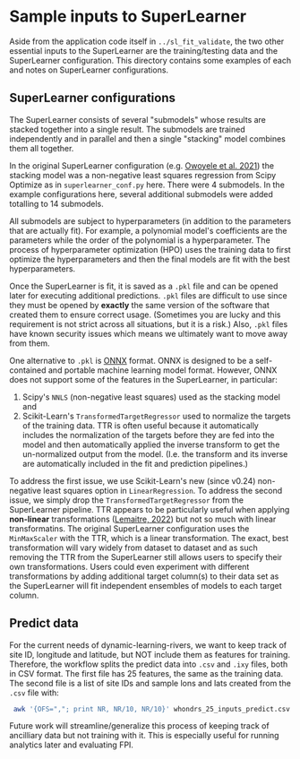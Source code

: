 # Sample inputs to SuperLearner

Aside from the application code itself in
`../sl_fit_validate`, the two other essential
inputs to the SuperLearner are the
training/testing data and the SuperLearner
configuration.  This directory contains some
examples of each and notes on SuperLearner
configurations.

## SuperLearner configurations

The SuperLearner consists of several "submodels"
whose results are stacked together into a single
result. The submodels are trained independently
and in parallel and then a single "stacking" model
combines them all together.

In the original SuperLearner configuration
(e.g. [Owoyele et al. 2021](https://asmedigitalcollection.asme.org/energyresources/article-abstract/143/8/082305/1103610/An-Automated-Machine-Learning-Genetic-Algorithm)) the stacking
model was a non-negative least squares
regression from Scipy Optimize as in
`superlearner_conf.py` here.  There were
4 submodels.  In the example configurations
here, several additional submodels were
added totalling to 14 submodels.

All submodels are subject to hyperparameters
(in addition to the parameters that are actually fit).
For example, a polynomial model's coefficients
are the parameters while the order of the polynomial
is a hyperparameter. The process of hyperparameter
optimization (HPO) uses the training data to first
optimize the hyperparameters and then the final models
are fit with the best hyperparameters.

Once the SuperLearner is fit, it is saved as a `.pkl`
file and can be opened later for executing additional
predictions.  `.pkl` files are difficult to use since
they must be opened by **exactly** the same version of
the software that created them to ensure correct usage.
(Sometimes you are lucky and this requirement is not
strict across all situations, but it is a risk.)  Also,
`.pkl` files have known security issues which means
we ultimately want to move away from them.

One alternative to `.pkl` is [ONNX](https://onnx.ai/)
format.  ONNX is designed to be a self-contained and
portable machine learning model format. However, ONNX
does not support some of the features in the SuperLearner,
in particular:
1. Scipy's `NNLS` (non-negative least squares) used as the
stacking model and
2. Scikit-Learn's `TransformedTargetRegressor` used to
normalize the targets of the training data. TTR is often
useful because it automatically includes the normalization
of the targets before they are fed into the model and then
automatically applied the inverse transform to get the
un-normalized output from the model.  (I.e. the transform
and its inverse are automatically included in the
fit and prediction pipelines.)

To address the first issue, we use Scikit-Learn's new
(since v0.24) non-negative least squares option in
`LinearRegression`.  To address the second issue, we
simply drop the `TransformedTargetRegressor` from the
SuperLearner pipeline.  TTR appears to be particularly
useful when applying **non-linear** transformations
([Lemaitre, 2022](https://scikit-learn.org/stable/auto_examples/compose/plot_transformed_target.html#sphx-glr-auto-examples-compose-plot-transformed-target-py)) but not so much with linear
transformatins.  The original SuperLearner configuration
uses the `MinMaxScaler` with the TTR, which is a linear
transformation. The exact, best transformation will
vary widely from dataset to dataset and as such removing
the TTR from the SuperLearner still allows users to specify
their own transformations. Users could even experiment
with different transformations by adding additional target
column(s) to their data set as the SuperLearner will fit
independent ensembles of models to each target column.

## Predict data

For the current needs of dynamic-learning-rivers,
we want to keep track of site ID, longitude and 
latitude, but NOT include them as features for
training.  Therefore, the workflow splits the
predict data into `.csv` and `.ixy` files, both
in CSV format.  The first file has 25 features,
the same as the training data.  The second file
is a list of site IDs and sample lons and lats
created from the `.csv` file with:
```bash
 awk '{OFS=","; print NR, NR/10, NR/10}' whondrs_25_inputs_predict.csv > whondrs_25_inputs_predict.ixy
``` 

Future work will streamline/generalize this process 
of keeping track of ancilliary data but not training 
with it.  This is especially useful for running
analytics later and evaluating FPI.
